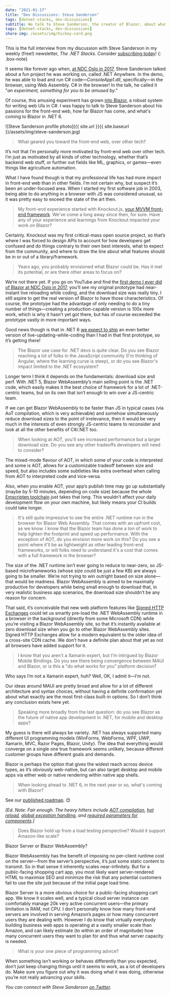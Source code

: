 ```yaml
---
date: "2021-01-17"
title: "Dev Discussions: Steve Sanderson"
tags: [dotnet-stacks, dev-discussions]
subtitle: We talk to Steve Sanderson, the creator of Blazor, about what's next.
tags: [dotnet-stacks, dev-discussions]
share-img: /assets/img/hickey-card.png
---
```


This is the full interview from my discussion with Steve Sanderson in my weekly (free!) newsletter, *The .NET Stacks*. Consider [subscribing today](https://dotnetstacks.com)!
{: .box-note}

It seems like forever ago when, [at NDC Oslo in 2017](https://youtu.be/MiLAE6HMr10?t=1612), Steve Sanderson talked about a fun project he was working on, called .NET Anywhere. In the demo, he was able to load and run C# code—*ConsoleApp1.dll*, specifically—in the browser, using Web Assembly. C# in the browser! In the talk, he called it "*an experiment, something for you to be amused by*."

Of course, this amusing experiment has grown [into Blazor](https://dotnet.microsoft.com/apps/aspnet/web-apps/blazor), a robust system for writing web UIs in C#. I was happy to talk to Steve Sanderson about his passions for the front-end web, how far Blazor has come, and what's coming to Blazor in .NET 6.

![Steve Sanderson profile photo]({{ site.url }}{{ site.baseurl }}/assets/img/steve-sanderson.jpg)

> What geared you toward the front-end web, over other tech?

It’s not that I’m personally more motivated by front-end web over other tech. I’m just as motivated by all kinds of other technology, whether that’s backend web stuff, or further out fields like ML, graphics, or games—even things like agriculture automation.

What I have found though is that my professional life has had more impact in front-end web than in other fields. I’m not certain why, but suspect it’s been an under-focused area. When I started my first software job in 2003, being able to do anything in a browser with JS was considered unusual, so it was pretty easy to exceed the state of the art then.

> My front-end experience started with Knockout.js, [your MVVM front-end framework](https://knockoutjs.com/). We've come a long away since then, for sure. Have any of your experience and learnings from Knockout impacted your work on Blazor?

Certainly. Knockout was my first critical-mass open source project, so that’s where I was forced to design APIs to account for how developers get confused and do things contrary to their own best interests, what to expect from the community, and where to draw the line about what features should be in or out of a library/framework.

> Years ago, you probably envisioned what Blazor could be. Has it met its potential, or are there other areas to focus on?

We’re not there yet. If you go on YouTube and find the [first demo I ever did of Blazor at NDC Oslo in 2017](https://youtu.be/MiLAE6HMr10?t=1612), you’ll see my original prototype had near-instant live reloading while coding, and the download size was really tiny. I still aspire to get the real version of Blazor to have those characteristics. Of course, the prototype had the advantage of only needing to do a tiny number of things—creating a production-capable version is 100x more work, which is why it hasn’t yet got there, but has of course exceeded the prototype vastly in more important ways.

Good news though is that in .NET 6 [we expect to ship](https://github.com/dotnet/aspnetcore/issues/5456) an even better version of live-updating-while-coding than I had in that first prototype, so it’s getting there!

> The Blazor use case for .NET devs is quite clear. Do you see Blazor reaching a lot of folks in the JavaScript community (I'm thinking of Angular, where the learning curve is steep), or do you see Blazor's impact limited to the .NET ecosystem? 

Longer term I think it depends on the fundamentals: download size and perf. With .NET 5, Blazor WebAssembly’s main selling point is the .NET code, which easily makes it the best choice of framework for a lot of .NET-centric teams, but on its own that isn’t enough to win over a JS-centric team.

If we can get Blazor WebAssembly to be faster than JS in typical cases (via AoT compilation, which is very achievable) and somehow simultaneously reduce download sizes to the point of irrelevance, then it would be very much in the interests of even strongly JS-centric teams to reconsider and look at all the other benefits of C#/.NET too.

> When looking at AOT, you'll see increased performance but a larger download size. Do you see any other tradeoffs developers will need to consider?

The mixed-mode flavour of AOT, in which some of your code is interpreted and some is AOT, allows for a customizable tradeoff between size and speed, but also includes some subtleties like extra overhead when calling from AOT to interpreted code and vice-versa.

Also, when you enable AOT, your app’s publish time may go up substantially (maybe by 5-10 minutes, depending on code size) because the whole [Emscripten toolchain](https://emscripten.org/) just takes that long. This wouldn’t affect your daily development flow on your own machine, but likely means your CI builds could take longer.

> It's still quite impressive to see the entire .NET runtime run in the browser for Blazor Web Assembly. That comes with an upfront cost, as we know. I know that the Blazor team has done a ton of work to help lighten the footprint and speed up performance. With the exception of AOT, do you envision more work on this? Do you see a point where it'll be as lightweight as other leading front-end frameworks, or will folks need to understand it's a cost that comes with a full framework in the browser?

The size of the .NET runtime isn’t ever going to reduce to near-zero, so JS-based microframeworks (whose size could be just a few KB) are always going to be smaller. We’re not trying to win outright based on size alone—that would be madness. Blazor WebAssembly is aimed to be maximally productive for developers while being small enough to download that, in very realistic business app scenarios, the download size shouldn’t be any reason for concern.

That said, it’s conceivable that new web platform features like [Signed HTTP Exchanges](https://developers.google.com/web/updates/2018/11/signed-exchanges) could let us smartly pre-load the .NET WebAssembly runtime in a browser in the background (directly from some Microsoft CDN) while you’re visiting a Blazor WebAssembly site, so that it’s instantly available at zero download size when you go to other Blazor WebAssembly sites. Signed HTTP Exchanges allow for a modern equivalent to the older idea of a cross-site CDN cache. We don’t have a definite plan about that yet as not all browsers have added support for it.

> I know that you aren't a Xamarin expert, but I'm intrigued by Blazor Mobile Bindings. Do you see there being convergence between MAUI and Blazor, or is this a "do what works for you" platform decision?

Who says I’m not a Xamarin expert, huh? Well, OK, I admit it—I’m not.

Our ideas around MAUI are pretty broad and allow for a lot of different architecture and syntax choices, without having a definite confirmation yet about what exactly are the most first-class built-in options. So I don’t think any conclusion exists here yet.

> Speaking more broadly from the last question: do you see Blazor as the future of native app development in .NET, for mobile and desktop apps?

My guess is there will always be variety. .NET has always supported many different UI programming models (WinForms, WebForms, WPF, UWP, Xamarin, MVC, Razor Pages, Blazor, Unity). The idea that everything would converge on a single one true framework seems unlikely, because different customer groups have different goals and demands.

Blazor is perhaps the option that gives the widest reach across device types, as it’s obviously web-native, but can also target desktop and mobile apps via either web or native rendering within native app shells.

> When looking ahead to .NET 6, in the next year or so, what's coming with Blazor?

See our [published roadmap](https://github.com/dotnet/aspnetcore/issues/27883). 😊

*[Ed. Note: Fair enough. The heavy hitters include [AOT compilation](https://github.com/dotnet/aspnetcore/issues/5466), [hot reload](https://github.com/dotnet/aspnetcore/issues/5456), [global exception handling](https://github.com/dotnet/aspnetcore/issues/13452), and [required parameters for components](https://github.com/dotnet/aspnetcore/issues/11815).]*

> Does Blazor hold up from a load testing perspective? Would it support Amazon-like scale?

Blazor Server or Blazor WebAssembly?

Blazor WebAssembly has the benefit of imposing no per-client runtime cost on the server—from the server’s perspective, it’s just some static content to transmit. So in that sense it inherently scales near-infinitely. But for a public-facing shopping cart app, you most likely want server-rendered HTML to maximise SEO and minimize the risk that any potential customers fail to use the site just because of the initial page load time.

Blazor Server is a more obvious choice for a public-facing shopping cart app. We know it scales well, and a typical cloud server instance can comfortably manage 20k very active concurrent users—the primary limitation is RAM, not CPU. I don’t personally know how many front-end servers are involved in serving Amazon’s pages or how many concurrent users they are dealing with. However I do know that virtually everybody building business web apps is operating at a vastly smaller scale than Amazon, and can likely estimate (to within an order of magnitude) how many concurrent users they want to plan for and thus what server capacity is needed.

> What is your one piece of programming advice?

When something isn’t working or behaves differently than you expected, don’t just keep changing things until it seems to work, as a lot of developers do. Make sure you figure out why it was doing what it was doing, otherwise you’re not really advancing your skills.

*You can connect with Steve Sanderson [on Twitter](https://twitter.com/stevensanderson).*